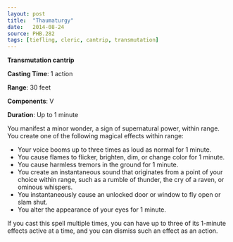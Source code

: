 ```yaml
---
layout: post
title:  "Thaumaturgy"
date:   2014-08-24
source: PHB.282
tags: [tiefling, cleric, cantrip, transmutation]
---
```


**Transmutation cantrip**

**Casting Time**: 1 action

**Range**: 30 feet

**Components**: V

**Duration**: Up to 1 minute

You manifest a minor wonder, a sign of supernatural power, within range. You create one of the following magical effects within range:

* Your voice booms up to three times as loud as normal for 1 minute.
* You cause flames to flicker, brighten, dim, or change color for 1 minute.
* You cause harmless tremors in the ground for 1 minute.
* You create an instantaneous sound that originates from a point of your choice within range, such as a rumble of thunder, the cry of a raven, or ominous whispers.
* You instantaneously cause an unlocked door or window to fly open or slam shut.
* You alter the appearance of your eyes for 1 minute.

If you cast this spell multiple times, you can have up to three of its 1-minute effects active at a time, and you can dismiss such an effect as an action.
